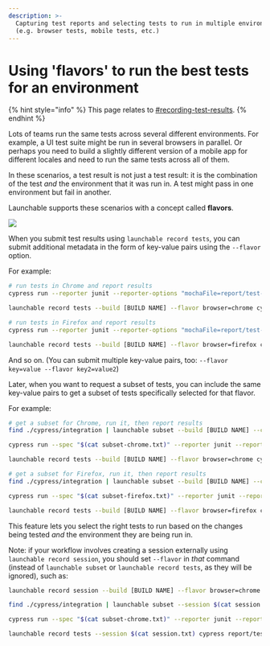 ```yaml
---
description: >-
  Capturing test reports and selecting tests to run in multiple environments
  (e.g. browser tests, mobile tests, etc.)
---
```


# Using 'flavors' to run the best tests for an environment

{% hint style="info" %}
This page relates to [#recording-test-results](./#recording-test-results "mention").
{% endhint %}

Lots of teams run the same tests across several different environments. For example, a UI test suite might be run in several browsers in parallel. Or perhaps you need to build a slightly different version of a mobile app for different locales and need to run the same tests across all of them.

In these scenarios, a test result is not just a test result: it is the combination of the test _and_ the environment that it was run in. A test might pass in one environment but fail in another.

Launchable supports these scenarios with a concept called **flavors**.

![](<../.gitbook/assets/flavors-2x (1).png>)

When you submit test results using `launchable record tests`, you can submit additional metadata in the form of key-value pairs using the `--flavor` option.

For example:

```bash
# run tests in Chrome and report results
cypress run --reporter junit --reporter-options "mochaFile=report/test-output-chrome.xml"

launchable record tests --build [BUILD NAME] --flavor browser=chrome cypress report/test-output-chrome.xml

# run tests in Firefox and report results
cypress run --reporter junit --reporter-options "mochaFile=report/test-output-firefox.xml"

launchable record tests --build [BUILD NAME] --flavor browser=firefox cypress report/test-output-firefox.xml
```

And so on. (You can submit multiple key-value pairs, too: `--flavor key=value --flavor key2=value2`)

Later, when you want to request a subset of tests, you can include the same key-value pairs to get a subset of tests specifically selected for that flavor.

For example:

```bash
# get a subset for Chrome, run it, then report results
find ./cypress/integration | launchable subset --build [BUILD NAME] --confidence 90% --flavor browser=chrome cypress > subset-chrome.txt

cypress run --spec "$(cat subset-chrome.txt)" --reporter junit --reporter-options "mochaFile=report/test-output-chrome.xml"

launchable record tests --build [BUILD NAME] --flavor browser=chrome cypress report/test-output-chrome.xml

# get a subset for Firefox, run it, then report results
find ./cypress/integration | launchable subset --build [BUILD NAME] --confidence 90% --flavor browser=firefox cypress > subset-firefox.txt

cypress run --spec "$(cat subset-firefox.txt)" --reporter junit --reporter-options "mochaFile=report/test-output-firefox.xml"

launchable record tests --build [BUILD NAME] --flavor browser=firefox cypress report/test-output-firefox.xml
```

This feature lets you select the right tests to run based on the changes being tested _and_ the environment they are being run in.

Note: if your workflow involves creating a session externally using `launchable record session`, you should set `--flavor` in _that_ command (instead of `launchable subset` or `launchable record tests`, as they will be ignored), such as:

```bash
launchable record session --build [BUILD NAME] --flavor browser=chrome > session.txt

find ./cypress/integration | launchable subset --session $(cat session.txt) --confidence 90% cypress > subset-chrome.txt

cypress run --spec "$(cat subset-chrome.txt)" --reporter junit --reporter-options "mochaFile=report/test-output-chrome.xml"

launchable record tests --session $(cat session.txt) cypress report/test-output-chrome.xml
```
